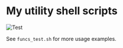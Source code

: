 # My utility shell scripts

![Test](https://github.com/royge/shutil/actions/workflows/main.yml/badge.svg)

See `funcs_test.sh` for more usage examples.
